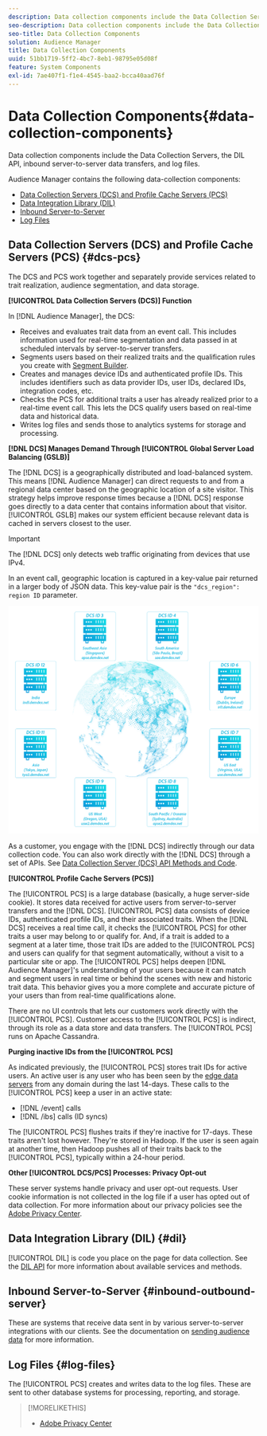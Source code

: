 ```yaml
---
description: Data collection components include the Data Collection Servers, the DIL API, inbound server-to-server data transfers, and log files.
seo-description: Data collection components include the Data Collection Servers, the DIL API, inbound server-to-server data transfers, and log files.
seo-title: Data Collection Components
solution: Audience Manager
title: Data Collection Components
uuid: 51bb1719-5ff2-4bc7-8eb1-98795e05d08f
feature: System Components
exl-id: 7ae407f1-f1e4-4545-baa2-bcca40aad76f
---
```

# Data Collection Components{#data-collection-components}

Data collection components include the Data Collection Servers, the DIL API, inbound server-to-server data transfers, and log files.

<!-- 

c_compcollect.xml

 -->

Audience Manager contains the following data-collection components:

* [Data Collection Servers (DCS) and Profile Cache Servers (PCS)](../../reference/system-components/components-data-collection.md#dcs-pcs) 
* [Data Integration Library (DIL)](../../reference/system-components/components-data-collection.md#dil) 
* [Inbound Server-to-Server](../../reference/system-components/components-data-collection.md#inbound-outbound-server) 
* [Log Files](../../reference/system-components/components-data-collection.md#log-files)

## Data Collection Servers (DCS) and Profile Cache Servers (PCS) {#dcs-pcs}

The DCS and PCS work together and separately provide services related to trait realization, audience segmentation, and data storage.

**[!UICONTROL Data Collection Servers (DCS)] Function**

In [!DNL Audience Manager], the DCS:

* Receives and evaluates trait data from an event call. This includes information used for real-time segmentation and data passed in at scheduled intervals by server-to-server transfers. 
* Segments users based on their realized traits and the qualification rules you create with [Segment Builder](../../features/segments/segment-builder.md). 
* Creates and manages device IDs and authenticated profile IDs. This includes identifiers such as data provider IDs, user IDs, declared IDs, integration codes, etc. 
* Checks the PCS for additional traits a user has already realized prior to a real-time event call. This lets the DCS qualify users based on real-time data and historical data. 
* Writes log files and sends those to analytics systems for storage and processing.

**[!DNL DCS] Manages Demand Through [!UICONTROL Global Server Load Balancing (GSLB)]**

The [!DNL DCS] is a geographically distributed and load-balanced system. This means [!DNL Audience Manager] can direct requests to and from a regional data center based on the geographic location of a site visitor. This strategy helps improve response times because a [!DNL DCS] response goes directly to a data center that contains information about that visitor. [!UICONTROL GSLB] makes our system efficient because relevant data is cached in servers closest to the user. 

>[!IMPORTANT]
>
>The [!DNL DCS] only detects web traffic originating from devices that use IPv4.

In an event call, geographic location is captured in a key-value pair returned in a larger body of JSON data. This key-value pair is the `"dcs_region": region ID` parameter.

![](assets/dcs-map.png)

As a customer, you engage with the [!DNL DCS] indirectly through our data collection code. You can also work directly with the [!DNL DCS] through a set of APIs. See [Data Collection Server (DCS) API Methods and Code](../../api/dcs-intro/dcs-event-calls/dcs-event-calls.md).

**[!UICONTROL Profile Cache Servers (PCS)]**

The [!UICONTROL PCS] is a large database (basically, a huge server-side cookie). It stores data received for active users from server-to-server transfers and the [!DNL DCS]. [!UICONTROL PCS] data consists of device IDs, authenticated profile IDs, and their associated traits. When the [!DNL DCS] receives a real time call, it checks the [!UICONTROL PCS] for other traits a user may belong to or qualify for. And, if a trait is added to a segment at a later time, those trait IDs are added to the [!UICONTROL PCS] and users can qualify for that segment automatically, without a visit to a particular site or app. The [!UICONTROL PCS] helps deepen [!DNL Audience Manager]'s understanding of your users because it can match and segment users in real time or behind the scenes with new and historic trait data. This behavior gives you a more complete and accurate picture of your users than from real-time qualifications alone.

There are no UI controls that lets our customers work directly with the [!UICONTROL PCS]. Customer access to the [!UICONTROL PCS] is indirect, through its role as a data store and data transfers. The [!UICONTROL PCS] runs on Apache Cassandra.

**Purging inactive IDs from the [!UICONTROL PCS]**

As indicated previously, the [!UICONTROL PCS] stores trait IDs for active users. An active user is any user who has been seen by the [edge data servers](../../reference/system-components/components-edge.md) from any domain during the last 14-days. These calls to the [!UICONTROL PCS] keep a user in an active state:

* [!DNL /event] calls 
* [!DNL /ibs] calls (ID syncs)

<!-- 

Removed /dpm calls from the bulleted list. /dpm calls have been deprecated.

 -->

The [!UICONTROL PCS] flushes traits if they're inactive for 17-days. These traits aren't lost however. They're stored in Hadoop. If the user is seen again at another time, then Hadoop pushes all of their traits back to the [!UICONTROL PCS], typically within a 24-hour period.

**Other [!UICONTROL DCS/PCS] Processes: Privacy Opt-out**

These server systems handle privacy and user opt-out requests. User cookie information is not collected in the log file if a user has opted out of data collection. For more information about our privacy policies see the [Adobe Privacy Center](https://www.adobe.com/privacy/advertising-services.html).

## Data Integration Library (DIL) {#dil}

[!UICONTROL DIL] is code you place on the page for data collection. See the [DIL API](../../dil/dil-overview.md) for more information about available services and methods.

## Inbound Server-to-Server {#inbound-outbound-server}

These are systems that receive data sent in by various server-to-server integrations with our clients. See the documentation on [sending audience data](/help/using/integration/sending-audience-data/real-time-data-integration/real-time-tech-specs.md) for more information.

## Log Files {#log-files}

The [!UICONTROL PCS] creates and writes data to the log files. These are sent to other database systems for processing, reporting, and storage. 

>[!MORELIKETHIS]
>
>* [Adobe Privacy Center](https://www.adobe.com/privacy.html)
